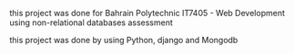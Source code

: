 this project was done for Bahrain Polytechnic IT7405 - Web Development using non-relational databases assessment

this project was done by using Python, django and Mongodb
